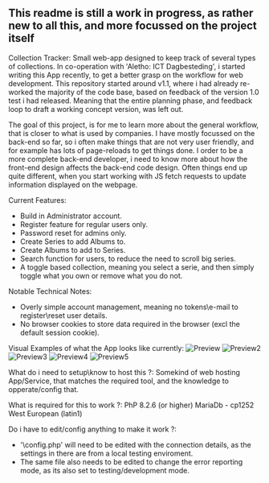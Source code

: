 ## This readme is still a work in progress, as rather new to all this, and more focussed on the project itself

Collection Tracker:
  Small web-app designed to keep track of several types of collections.
  In co-operation with 'Aletho: ICT Dagbesteding', i started writing this App recently, to get a better grasp on the workflow for web development.
  This repository started around v1.1, where i had already re-worked the majority of the code base, based on feedback of the version 1.0 test i had released.
  Meaning that the entire planning phase, and feedback loop to draft a working concept version, was left out.

  The goal of this project, is for me to learn more about the general workflow, that is closer to what is used by companies.
  I have mostly focussed on the back-end so far, so i often make things that are not very user friendly, and for example has lots of page-reloads to get things done.
  I order to be a more complete back-end developer, i need to know more about how the front-end design affects the back-end code design.
  Often things end up quite different, when you start working with JS fetch requests to update information displayed on the webpage.

Current Features:
  - Build in Administrator account.
  - Register feature for regular users only.
  - Password reset for admins only.
  - Create Series to add Albums to.
  - Create Albums to add to Series.
  - Search function for users, to reduce the need to scroll big series.
  - A toggle based collection, meaning you select a serie, and then simply toggle what you own or remove what you do not.

Notable Technical Notes:
  - Overly simple account management, meaning no tokens\e-mail to register\reset user details.
  - No browser cookies to store data required in the browser (excl the default session cookie).

Visual Examples of what the App looks like currently:
![Preview](https://github.com/Lordbufu/CollectionTracker/assets/19768243/3b6feae5-a5d9-4e58-888a-95aea0d0ba6d)
![Preview2](https://github.com/Lordbufu/CollectionTracker/assets/19768243/e7b21f20-8f13-41f3-a1cd-6c37480274c7)
![Preview3](https://github.com/Lordbufu/CollectionTracker/assets/19768243/08566c27-c420-42dc-9230-8ff3d5bc466f)
![Preview4](https://github.com/Lordbufu/CollectionTracker/assets/19768243/6fab3805-8b8d-4dad-abc5-e798bb7b91e8)
![Preview5](https://github.com/Lordbufu/CollectionTracker/assets/19768243/ccc335bd-6bf8-439d-9feb-50c28d9cb443)

What do i need to setup\know to host this ?:
  Somekind of web hosting App/Service, that matches the required tool, and the knowledge to opperate/config that.
  
What is required for this to work ?:
  PhP 8.2.6 (or higher)
  MariaDb - cp1252 West European (latin1)

Do i have to edit/config anything to make it work ?:
  - '\config.php' will need to be edited with the connection details, as the settings in there are from a local testing enviroment.
  - The same file also needs to be edited to change the error reporting mode, as its also set to testing/development mode.






